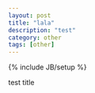 ```yaml
---
layout: post
title: "lala"
description: "test"
category: other
tags: [other]
---
```

{% include JB/setup %}

test title